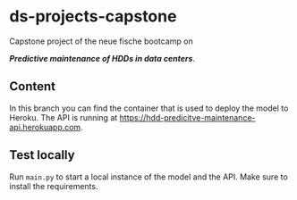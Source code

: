 # ds-projects-capstone

Capstone project of the neue fische bootcamp on

***Predictive maintenance of HDDs in data centers***.

## Content

In this branch you can find the container that is used to deploy the model to Heroku. The API is running at https://hdd-predicitve-maintenance-api.herokuapp.com.

## Test locally

Run `main.py` to start a local instance of the model and the API. Make sure to install the requirements.
